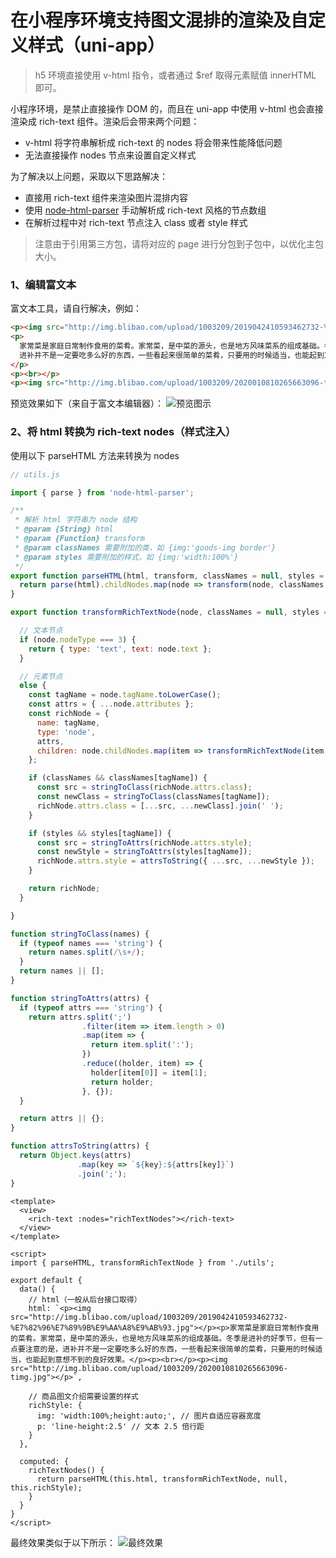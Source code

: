 在小程序环境支持图文混排的渲染及自定义样式（uni-app）
===

> h5 环境直接使用 v-html 指令，或者通过 $ref 取得元素赋值 innerHTML 即可。

小程序环境，是禁止直接操作 DOM 的，而且在 uni-app 中使用 v-html 也会直接渲染成 rich-text 组件。渲染后会带来两个问题：

- v-html 将字符串解析成 rich-text 的 nodes 将会带来性能降低问题
- 无法直接操作 nodes 节点来设置自定义样式

为了解决以上问题，采取以下思路解决：
- 直接用 rich-text 组件来渲染图片混排内容
- 使用 [node-html-parser](https://www.npmjs.com/package/node-html-parser) 手动解析成 rich-text 风格的节点数组
- 在解析过程中对 rich-text 节点注入 class 或者 style 样式

> 注意由于引用第三方包，请将对应的 page 进行分包到子包中，以优化主包大小。

### 1、编辑富文本
富文本工具，请自行解决，例如：
```html
<p><img src="http://img.blibao.com/upload/1003209/2019042410593462732-%E7%82%96%E7%89%9B%E9%AA%A8%E9%AB%93.jpg"></p>
<p>
  家常菜是家庭日常制作食用的菜肴。家常菜，是中菜的源头，也是地方风味菜系的组成基础。冬季是进补的好季节，但有一点要注意的是，
  进补并不是一定要吃多么好的东西，一些看起来很简单的菜肴，只要用的时候适当，也能起到意想不到的良好效果。
</p>
<p><br></p>
<p><img src="http://img.blibao.com/upload/1003209/2020010810265663096-timg.jpg"></p>
```

预览效果如下（来自于富文本编辑器）：
![预览图示](../assets/html-edit.jpg)

### 2、将 html 转换为 rich-text nodes（样式注入）
使用以下 parseHTML 方法来转换为 nodes
```js
// utils.js

import { parse } from 'node-html-parser';

/**
 * 解析 html 字符串为 node 结构
 * @param {String} html
 * @param {Function} transform
 * @param classNames 需要附加的类，如 {img:'goods-img border'}
 * @param styles 需要附加的样式，如 {img:'width:100%'}
 */
export function parseHTML(html, transform, classNames = null, styles = null) {
  return parse(html).childNodes.map(node => transform(node, classNames, styles));
}

export function transformRichTextNode(node, classNames = null, styles = null) {

  // 文本节点
  if (node.nodeType === 3) {
    return { type: 'text', text: node.text };
  }

  // 元素节点
  else {
    const tagName = node.tagName.toLowerCase();
    const attrs = { ...node.attributes };
    const richNode = {
      name: tagName,
      type: 'node',
      attrs,
      children: node.childNodes.map(item => transformRichTextNode(item, classNames, styles))
    };

    if (classNames && classNames[tagName]) {
      const src = stringToClass(richNode.attrs.class);
      const newClass = stringToClass(classNames[tagName]);
      richNode.attrs.class = [...src, ...newClass].join(' ');
    }

    if (styles && styles[tagName]) {
      const src = stringToAttrs(richNode.attrs.style);
      const newStyle = stringToAttrs(styles[tagName]);
      richNode.attrs.style = attrsToString({ ...src, ...newStyle });
    }

    return richNode;
  }

}

function stringToClass(names) {
  if (typeof names === 'string') {
    return names.split(/\s+/);
  }
  return names || [];
}

function stringToAttrs(attrs) {
  if (typeof attrs === 'string') {
    return attrs.split(';')
                .filter(item => item.length > 0)
                .map(item => {
                  return item.split(':');
                })
                .reduce((holder, item) => {
                  holder[item[0]] = item[1];
                  return holder;
                }, {});
  }

  return attrs || {};
}

function attrsToString(attrs) {
  return Object.keys(attrs)
               .map(key => `${key}:${attrs[key]}`)
               .join(';');
}

```

```vue
<template>
  <view>
    <rich-text :nodes="richTextNodes"></rich-text>
  </view>
</template>

<script>
import { parseHTML, transformRichTextNode } from './utils';

export default {
  data() {
    // html（一般从后台接口取得）
    html: `<p><img src="http://img.blibao.com/upload/1003209/2019042410593462732-%E7%82%96%E7%89%9B%E9%AA%A8%E9%AB%93.jpg"></p><p>家常菜是家庭日常制作食用的菜肴。家常菜，是中菜的源头，也是地方风味菜系的组成基础。冬季是进补的好季节，但有一点要注意的是，进补并不是一定要吃多么好的东西，一些看起来很简单的菜肴，只要用的时候适当，也能起到意想不到的良好效果。</p><p><br></p><p><img src="http://img.blibao.com/upload/1003209/2020010810265663096-timg.jpg"></p>`,

    // 商品图文介绍需要设置的样式
    richStyle: {
      img: 'width:100%;height:auto;', // 图片自适应容器宽度
      p: 'line-height:2.5' // 文本 2.5 倍行距
    }
  },

  computed: {
    richTextNodes() {
      return parseHTML(this.html, transformRichTextNode, null, this.richStyle);
    }
  }
}
</script>
```

最终效果类似于以下所示：
![最终效果](../assets/demo.jpg)
